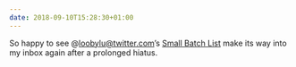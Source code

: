```yaml
---
date: 2018-09-10T15:28:30+01:00
---
```


So happy to see @loobylu@twitter.com’s [Small Batch List](http://smallbatchlist.com) make its way into my inbox again after a prolonged hiatus.
